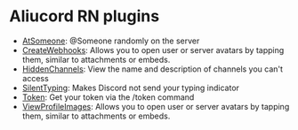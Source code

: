 # Aliucord RN plugins

- [AtSomeone](https://github.com/c10udburst-discord/Aliucord-RightNow-Plugins/blob/builds/AtSomeone.js.bundle?raw=true): @Someone randomly on the server
- [CreateWebhooks](https://github.com/c10udburst-discord/Aliucord-RightNow-Plugins/blob/builds/CreateWebhooks.js.bundle?raw=true): Allows you to open user or server avatars by tapping them, similar to attachments or embeds.
- [HiddenChannels](https://github.com/c10udburst-discord/Aliucord-RightNow-Plugins/blob/builds/HiddenChannels.js.bundle?raw=true): View the name and description of channels you can't access
- [SilentTyping](https://github.com/c10udburst-discord/Aliucord-RightNow-Plugins/blob/builds/SilentTyping.js.bundle?raw=true): Makes Discord not send your typing indicator
- [Token](https://github.com/c10udburst-discord/Aliucord-RightNow-Plugins/blob/builds/Token.js.bundle?raw=true): Get your token via the /token command
- [ViewProfileImages](https://github.com/c10udburst-discord/Aliucord-RightNow-Plugins/blob/builds/ViewProfileImages.js.bundle?raw=true): Allows you to open user or server avatars by tapping them, similar to attachments or embeds.
